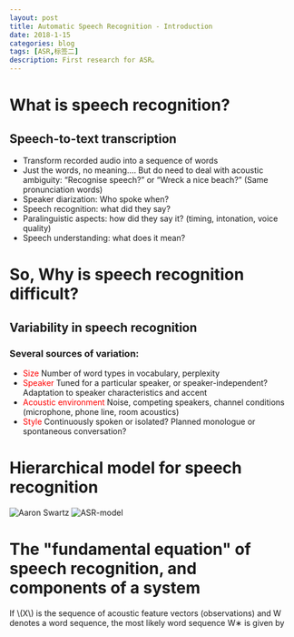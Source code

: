 ```yaml
---
layout: post
title: Automatic Speech Recognition - Introduction
date: 2018-1-15
categories: blog
tags: [ASR,标签二]
description: First research for ASR。
---
```


# What is speech recognition?  
## Speech-to-text transcription  
- Transform recorded audio into a sequence of words  
- Just the words, no meaning.... But do need to deal with acoustic ambiguity: “Recognise speech?” or “Wreck a nice beach?” (Same pronunciation words) 
- Speaker diarization: Who spoke when?  
- Speech recognition: what did they say?  
- Paralinguistic aspects: how did they say it? (timing, intonation, voice quality)  
- Speech understanding: what does it mean?  

# So, Why is speech recognition difficult?  
## Variability in speech recognition  
### Several sources of variation:  
- <font color="red">Size</font> Number of word types in vocabulary, perplexity  
- <font color="red">Speaker</font> Tuned for a particular speaker, or speaker-independent? Adaptation to speaker characteristics and accent  
- <font color="red">Acoustic environment</font> Noise, competing speakers, channel conditions (microphone, phone line, room acoustics)  
- <font color="red">Style</font> Continuously spoken or isolated? Planned monologue or spontaneous conversation? 

# Hierarchical model for speech recognition  
![Aaron Swartz](https://raw.githubusercontent.com/zhiyou720/zhiyou720.github.io/master/img/ASR/ASR-01-01.png)
![ASR-model](https://raw.githubusercontent.com/zhiyou720/zhiyou720.github.io/master/img/ASR/ASR-01-02.png)

# The "fundamental equation" of speech recognition, and components of a system  
If \\(X\\) is the sequence of acoustic feature vectors (observations) and W denotes a word sequence, the most likely word sequence W∗ is given by
